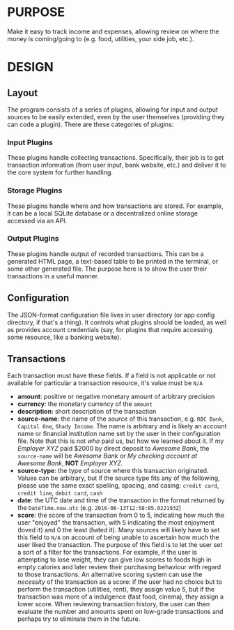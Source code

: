 # PURPOSE

Make it easy to track income and expenses, allowing review on where
the money is coming/going to (e.g. food, utilities, your side job, etc.).

# DESIGN

## Layout

The program consists of a series of plugins, allowing for input and output
sources to be easily extended, even by the user themselves (providing
they can code a plugin). There are these categories of plugins:

### Input Plugins

These plugins handle collecting transactions.
Specifically, their job is to get transaction information (from user input,
bank website, etc.) and deliver it to the core system for further handling.

### Storage Plugins

These plugins handle where and how transactions are stored. For example,
it can be a local SQLite database or a decentralized online storage accessed
via an API.

### Output Plugins

These plugins handle output of recorded transactions. This can be a generated
HTML page, a text-based table to be printed in the terminal, or some
other generated file. The purpose here is to show the user their
transactions in a useful manner.

## Configuration

The JSON-format configuration file lives in user directory (or app config
directory, if that's a thing). It controls what plugins should be loaded,
as well as provides account credentials (say, for plugins that require
accessing some resource, like a banking website).

## Transactions

Each transaction must have these fields. If a field is not applicable or not
available for particular a transaction resource, it's value must be `N/A`

* **amount**: positive or negative monetary amount of arbitrary precision
* **currency**: the monetary currency of the `amount`
* **description**: short description of the transaction
* **source-name**: the name of the *source* of this transaction, e.g.
`RBC Bank`, `Capital One`, `Shady Income`. The name is arbitrary and is likely
an account name or financial institution name set by the user in their
configuration file. Note that this is not *who* paid us, but how we learned
about it. If my *Employer XYZ* paid $2000 by direct deposit to *Awesome Bank*,
the `source-name` will be *Awesome Bank* or
*My checking account at Awesome Bank*, **NOT** *Employer XYZ*.
* **source-type**: the type of source where this transaction originated.
Values can be arbitrary, but if the source type fits any of the following,
please use the same exact spelling, spacing, and casing:
`credit card`, `credit line`, `debit card`, `cash`
* **date**: the UTC date and time of the transaction in the format returned
by the `DateTime.now.utc` (e.g. `2016-06-13T12:58:05.022193Z`)
* **score**: the score of the transaction from 0 to 5, indicating how much
the user "enjoyed" the transaction, with 5 indicating the most enjoyment
(loved it) and 0 the least (hated it). Many sources will likely have to
set this field to `N/A` on account of being unable to ascertain how much
the user liked the transaction. The purpose of this field is to let the user
set a sort of a filter for the transactions. For example, if the user is
attempting to lose weight, they can give low scores to foods high in empty
calories and later review their purchasing behaviour with regard to those
transactions. An alternative scoring system can use the *necessity* of the
transaction as a score: if the user had no choice but to perform the
transaction (utilities, rent), they assign value 5, but if the transaction
was more of a indulgence (fast food, cinema), they assign a lower score. When
reviewing transaction history, the user can then evaluate the number and
amounts spent on low-grade transactions and perhaps try to eliminate them in
the future.
